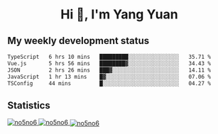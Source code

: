 <h1 align="center">Hi 👋, I'm Yang Yuan</h1>


## My weekly development status
<!--START_SECTION:waka-->

```txt
TypeScript   6 hrs 10 mins   █████████░░░░░░░░░░░░░░░░   35.71 %
Vue.js       5 hrs 56 mins   ████████▓░░░░░░░░░░░░░░░░   34.43 %
JSON         2 hrs 26 mins   ███▓░░░░░░░░░░░░░░░░░░░░░   14.11 %
JavaScript   1 hr 13 mins    █▓░░░░░░░░░░░░░░░░░░░░░░░   07.06 %
TSConfig     44 mins         █░░░░░░░░░░░░░░░░░░░░░░░░   04.27 %
```

<!--END_SECTION:waka-->

## Statistics
<a href="https://github.com/anuraghazra/github-readme-stats">
  <img src="https://github-readme-stats.vercel.app/api/top-langs/?username=no5no6&theme=dracula" alt="no5no6">
</a>
<a href="https://github.com/anuraghazra/github-readme-stats">
  <img src="https://github-readme-stats.vercel.app/api?username=no5no6&show_icons=true&theme=dracula&line_height=40" alt="no5no6">
</a>
<a href="https://github.com/anuraghazra/github-readme-stats">
  <img align="center" src="https://github-readme-streak-stats.herokuapp.com/?user=no5no6&theme=dracula" alt="no5no6" />
</a>